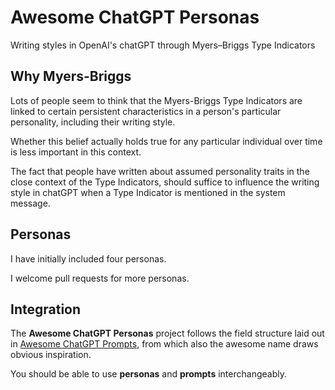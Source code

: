 # Awesome ChatGPT Personas

Writing styles in OpenAI's chatGPT through Myers–Briggs Type Indicators

## Why Myers-Briggs

Lots of people seem to think that the Myers-Briggs Type Indicators are linked to certain persistent characteristics in a person's particular personality, including their writing style.

Whether this belief actually holds true for any particular individual over time is less important in this context.

The fact that people have written about assumed personality traits in the close context of the Type Indicators, should suffice to influence the writing style in chatGPT when a Type Indicator is mentioned in the system message.

## Personas

I have initially included four personas.

I welcome pull requests for more personas.

## Integration

The **Awesome ChatGPT Personas** project follows the field structure laid out in [Awesome ChatGPT Prompts](https://github.com/f/awesome-chatgpt-prompts), from which also the awesome name draws obvious inspiration.

You should be able to use **personas** and **prompts** interchangeably.
